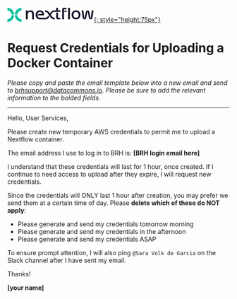 [![Nextflow logo](/img/nextflow.svg){: style="height:75px"}](https://www.nextflow.io/)

# **Request Credentials for Uploading a Docker Container**

*Please copy and paste the email template below into a new email and send to [brhsupport@datacommons.io](mailto:brhsupport@datacommons.io). Please be sure to add the relevant information to the bolded fields.*

------
Hello, User Services,

Please create new temporary AWS credentials to permit me to upload a Nextflow container.

The email address I use to log in to BRH is: **[BRH login email here]**

I understand that these credentials will last for 1 hour, once created. If I continue to need access to upload after they expire, I will request new credentials.

Since the credentials will ONLY last 1 hour after creation, you may prefer we send them at a certain time of day. Please **delete which of these do NOT apply**:

* Please generate and send my credentials tomorrow morning
* Please generate and send my credentials in the afternoon
* Please generate and send my credentials ASAP

To ensure prompt attention, I will also ping `@Sara Volk de Garcia` on the Slack channel after I have sent my email.

Thanks!

**[your name]**
